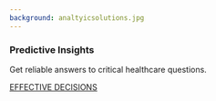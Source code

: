 ```yaml
---
background: analtyicsolutions.jpg
---
```


### Predictive Insights

Get reliable answers to critical healthcare questions.

<div class="action"><a href='http://50.62.110.126/predictive-insights' class="btn btn-lg btn-primary">EFFECTIVE DECISIONS</a></div>
